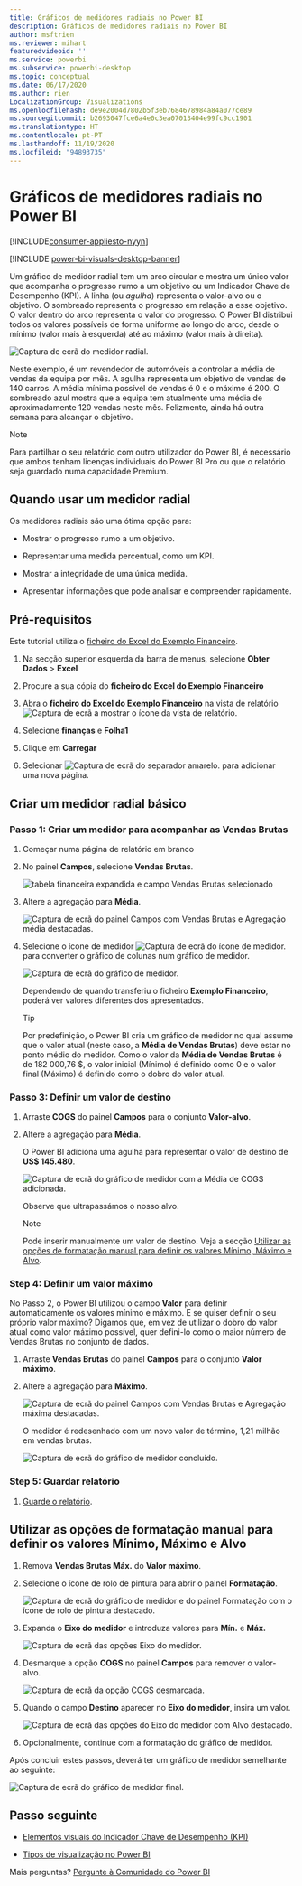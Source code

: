 ```yaml
---
title: Gráficos de medidores radiais no Power BI
description: Gráficos de medidores radiais no Power BI
author: msftrien
ms.reviewer: mihart
featuredvideoid: ''
ms.service: powerbi
ms.subservice: powerbi-desktop
ms.topic: conceptual
ms.date: 06/17/2020
ms.author: rien
LocalizationGroup: Visualizations
ms.openlocfilehash: de9e2004d7802b5f3eb7684678984a84a077ce89
ms.sourcegitcommit: b2693047fce6a4e0c3ea07013404e99fc9cc1901
ms.translationtype: HT
ms.contentlocale: pt-PT
ms.lasthandoff: 11/19/2020
ms.locfileid: "94893735"
---
```

# <a name="radial-gauge-charts-in-power-bi"></a>Gráficos de medidores radiais no Power BI

[!INCLUDE[consumer-appliesto-nyyn](../includes/consumer-appliesto-nyyn.md)]

[!INCLUDE [power-bi-visuals-desktop-banner](../includes/power-bi-visuals-desktop-banner.md)]

Um gráfico de medidor radial tem um arco circular e mostra um único valor que acompanha o progresso rumo a um objetivo ou um Indicador Chave de Desempenho (KPI). A linha (ou *agulha*) representa o valor-alvo ou o objetivo. O sombreado representa o progresso em relação a esse objetivo. O valor dentro do arco representa o valor do progresso. O Power BI distribui todos os valores possíveis de forma uniforme ao longo do arco, desde o mínimo (valor mais à esquerda) até ao máximo (valor mais à direita).

![Captura de ecrã do medidor radial.](media/power-bi-visualization-radial-gauge-charts/gauge-m.png)

Neste exemplo, é um revendedor de automóveis a controlar a média de vendas da equipa por mês. A agulha representa um objetivo de vendas de 140 carros. A média mínima possível de vendas é 0 e o máximo é 200.  O sombreado azul mostra que a equipa tem atualmente uma média de aproximadamente 120 vendas neste mês. Felizmente, ainda há outra semana para alcançar o objetivo.

> [!NOTE]
> Para partilhar o seu relatório com outro utilizador do Power BI, é necessário que ambos tenham licenças individuais do Power BI Pro ou que o relatório seja guardado numa capacidade Premium.

## <a name="when-to-use-a-radial-gauge"></a>Quando usar um medidor radial

Os medidores radiais são uma ótima opção para:

* Mostrar o progresso rumo a um objetivo.

* Representar uma medida percentual, como um KPI.

* Mostrar a integridade de uma única medida.

* Apresentar informações que pode analisar e compreender rapidamente.

## <a name="prerequisites"></a>Pré-requisitos

Este tutorial utiliza o [ficheiro do Excel do Exemplo Financeiro](https://go.microsoft.com/fwlink/?LinkID=521962).

1. Na secção superior esquerda da barra de menus, selecione **Obter Dados** > **Excel**
   
2. Procure a sua cópia do **ficheiro do Excel do Exemplo Financeiro**

1. Abra o **ficheiro do Excel do Exemplo Financeiro** na vista de relatório ![Captura de ecrã a mostrar o ícone da vista de relatório](media/power-bi-visualization-kpi/power-bi-report-view.png).

1. Selecione **finanças** e **Folha1**

1. Clique em **Carregar**

1. Selecionar ![Captura de ecrã do separador amarelo.](media/power-bi-visualization-kpi/power-bi-yellow-tab.png) para adicionar uma nova página.



## <a name="create-a-basic-radial-gauge"></a>Criar um medidor radial básico

### <a name="step-1-create-a-gauge-to-track-gross-sales"></a>Passo 1: Criar um medidor para acompanhar as Vendas Brutas

1. Começar numa página de relatório em branco

1. No painel **Campos**, selecione **Vendas Brutas**.

   ![tabela financeira expandida e campo Vendas Brutas selecionado](media/power-bi-visualization-radial-gauge-charts/grosssalesvalue-new.png)

1. Altere a agregação para **Média**.

   ![Captura de ecrã do painel Campos com Vendas Brutas e Agregação média destacadas.](media/power-bi-visualization-radial-gauge-charts/changetoaverage-new.png)

1. Selecione o ícone de medidor ![Captura de ecrã do ícone de medidor.](media/power-bi-visualization-radial-gauge-charts/gaugeicon-new.png) para converter o gráfico de colunas num gráfico de medidor.

    ![Captura de ecrã do gráfico de medidor.](media/power-bi-visualization-radial-gauge-charts/gauge-no-target.png)

    Dependendo de quando transferiu o ficheiro **Exemplo Financeiro**, poderá ver valores diferentes dos apresentados.

    > [!TIP]
    > Por predefinição, o Power BI cria um gráfico de medidor no qual assume que o valor atual (neste caso, a **Média de Vendas Brutas**) deve estar no ponto médio do medidor. Como o valor da **Média de Vendas Brutas** é de 182 000,76 $, o valor inicial (Mínimo) é definido como 0 e o valor final (Máximo) é definido como o dobro do valor atual.

### <a name="step-3-set-a-target-value"></a>Passo 3: Definir um valor de destino

1. Arraste **COGS** do painel **Campos** para o conjunto **Valor-alvo**.

1. Altere a agregação para **Média**.

   O Power BI adiciona uma agulha para representar o valor de destino de **US$ 145.480**.

   ![Captura de ecrã do gráfico de medidor com a Média de COGS adicionada.](media/power-bi-visualization-radial-gauge-charts/gaugeinprogress-new.png)

    Observe que ultrapassámos o nosso alvo.

   > [!NOTE]
   > Pode inserir manualmente um valor de destino. Veja a secção [Utilizar as opções de formatação manual para definir os valores Mínimo, Máximo e Alvo](#use-manual-format-options-to-set-minimum-maximum-and-target-values).

### <a name="step-4-set-a-maximum-value"></a>Step 4: Definir um valor máximo

No Passo 2, o Power BI utilizou o campo **Valor** para definir automaticamente os valores mínimo e máximo. E se quiser definir o seu próprio valor máximo? Digamos que, em vez de utilizar o dobro do valor atual como valor máximo possível, quer defini-lo como o maior número de Vendas Brutas no conjunto de dados.

1. Arraste **Vendas Brutas** do painel **Campos** para o conjunto **Valor máximo**.

1. Altere a agregação para **Máximo**.

   ![Captura de ecrã do painel Campos com Vendas Brutas e Agregação máxima destacadas.](media/power-bi-visualization-radial-gauge-charts/setmaximum-new.png)

   O medidor é redesenhado com um novo valor de término, 1,21 milhão em vendas brutas.

   ![Captura de ecrã do gráfico de medidor concluído.](media/power-bi-visualization-radial-gauge-charts/power-bi-final-gauge.png)

### <a name="step-5-save-your-report"></a>Step 5: Guardar relatório

1. [Guarde o relatório](../create-reports/service-report-save.md).

## <a name="use-manual-format-options-to-set-minimum-maximum-and-target-values"></a>Utilizar as opções de formatação manual para definir os valores Mínimo, Máximo e Alvo

1. Remova **Vendas Brutas Máx.** do **Valor máximo**.

1. Selecione o ícone de rolo de pintura para abrir o painel **Formatação**.

   ![Captura de ecrã do gráfico de medidor e do painel Formatação com o ícone de rolo de pintura destacado.](media/power-bi-visualization-radial-gauge-charts/power-bi-roller.png)

1. Expanda o **Eixo do medidor** e introduza valores para **Mín.** e **Máx.**

    ![Captura de ecrã das opções Eixo do medidor.](media/power-bi-visualization-radial-gauge-charts/power-bi-gauge-axis.png)

1. Desmarque a opção **COGS** no painel **Campos** para remover o valor-alvo.

    ![Captura de ecrã da opção COGS desmarcada.](media/power-bi-visualization-radial-gauge-charts/pbi-remove-target.png)

1. Quando o campo **Destino** aparecer no **Eixo do medidor**, insira um valor.

     ![Captura de ecrã das opções do Eixo do medidor com Alvo destacado.](media/power-bi-visualization-radial-gauge-charts/power-bi-gauge-target.png)

1. Opcionalmente, continue com a formatação do gráfico de medidor.

Após concluir estes passos, deverá ter um gráfico de medidor semelhante ao seguinte:

![Captura de ecrã do gráfico de medidor final.](media/power-bi-visualization-radial-gauge-charts/power-bi-final.png)

## <a name="next-step"></a>Passo seguinte

* [Elementos visuais do Indicador Chave de Desempenho (KPI)](power-bi-visualization-kpi.md)

* [Tipos de visualização no Power BI](power-bi-visualization-types-for-reports-and-q-and-a.md)

Mais perguntas? [Pergunte à Comunidade do Power BI](https://community.powerbi.com/)

